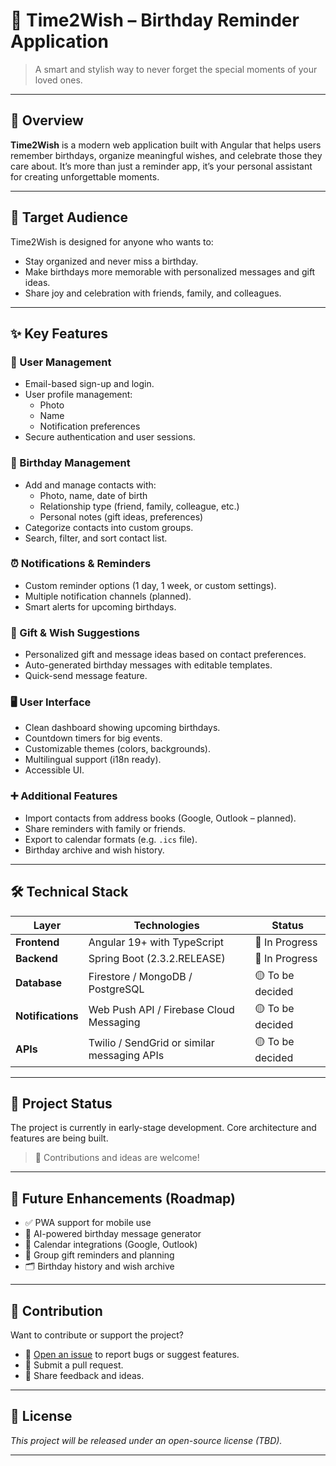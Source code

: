 # 🎉 Time2Wish – Birthday Reminder Application

> A smart and stylish way to never forget the special moments of your loved ones.

---

## 🧭 Overview

**Time2Wish** is a modern web application built with Angular that helps users remember birthdays, organize meaningful wishes, and celebrate those they care about. It’s more than just a reminder app, it’s your personal assistant for creating unforgettable moments.

---

## 👥 Target Audience

Time2Wish is designed for anyone who wants to:

- Stay organized and never miss a birthday.
- Make birthdays more memorable with personalized messages and gift ideas.
- Share joy and celebration with friends, family, and colleagues.

---

## ✨ Key Features

### 🔐 User Management

- Email-based sign-up and login.
- User profile management:
  - Photo
  - Name
  - Notification preferences
- Secure authentication and user sessions.

### 🎂 Birthday Management

- Add and manage contacts with:
  - Photo, name, date of birth
  - Relationship type (friend, family, colleague, etc.)
  - Personal notes (gift ideas, preferences)
- Categorize contacts into custom groups.
- Search, filter, and sort contact list.

### ⏰ Notifications & Reminders

- Custom reminder options (1 day, 1 week, or custom settings).
- Multiple notification channels (planned).
- Smart alerts for upcoming birthdays.

### 🎁 Gift & Wish Suggestions

- Personalized gift and message ideas based on contact preferences.
- Auto-generated birthday messages with editable templates.
- Quick-send message feature.

### 🖥️ User Interface

- Clean dashboard showing upcoming birthdays.
- Countdown timers for big events.
- Customizable themes (colors, backgrounds).
- Multilingual support (i18n ready).
- Accessible UI.

### ➕ Additional Features

- Import contacts from address books (Google, Outlook – planned).
- Share reminders with family or friends.
- Export to calendar formats (e.g. `.ics` file).
- Birthday archive and wish history.

---

## 🛠️ Technical Stack

| Layer         | Technologies                                | Status          |
|---------------|---------------------------------------------|-----------------|
| **Frontend**  | Angular 19+ with TypeScript                 | 🚧 In Progress  |
| **Backend**   | Spring Boot (2.3.2.RELEASE) | 🚧 In Progress  |
| **Database**  | Firestore / MongoDB / PostgreSQL            | 🟡 To be decided |
| **Notifications** | Web Push API / Firebase Cloud Messaging | 🟡 To be decided |
| **APIs**      | Twilio / SendGrid or similar messaging APIs | 🟡 To be decided |

---

## 🚀 Project Status

The project is currently in early-stage development. Core architecture and features are being built.

> 🔧 Contributions and ideas are welcome!

---

## 📌 Future Enhancements (Roadmap)

- ✅ PWA support for mobile use
- 🧠 AI-powered birthday message generator
- 📅 Calendar integrations (Google, Outlook)
- 🎁 Group gift reminders and planning
- 🗂️ Birthday history and wish archive

---

## 🙌 Contribution

Want to contribute or support the project?

- 🐛 [Open an issue](#) to report bugs or suggest features.
- 🚀 Submit a pull request.
- 💬 Share feedback and ideas.

---

## 📄 License

_This project will be released under an open-source license (TBD)._

---

